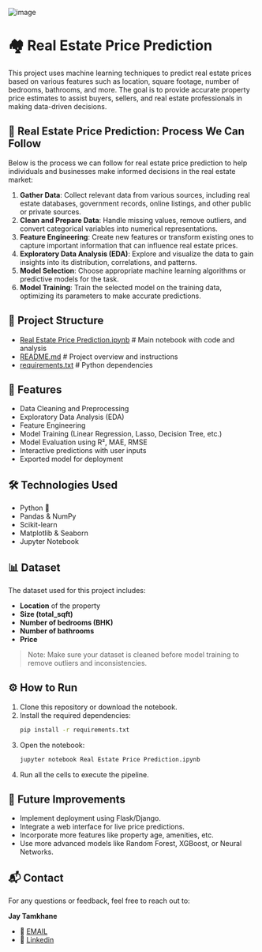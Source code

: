 ![image](https://github.com/user-attachments/assets/55c0af97-06ff-4e3f-a710-d4228d572e41)


# 🏘️ Real Estate Price Prediction

This project uses machine learning techniques to predict real estate prices based on various features such as location, square footage, number of bedrooms, bathrooms, and more. The goal is to provide accurate property price estimates to assist buyers, sellers, and real estate professionals in making data-driven decisions.

## 📌 Real Estate Price Prediction: Process We Can Follow

Below is the process we can follow for real estate price prediction to help individuals and businesses make informed decisions in the real estate market:

1. **Gather Data**: Collect relevant data from various sources, including real estate databases, government records, online listings, and other public or private sources.
2. **Clean and Prepare Data**: Handle missing values, remove outliers, and convert categorical variables into numerical representations.
3. **Feature Engineering**: Create new features or transform existing ones to capture important information that can influence real estate prices.
4. **Exploratory Data Analysis (EDA)**: Explore and visualize the data to gain insights into its distribution, correlations, and patterns.
5. **Model Selection**: Choose appropriate machine learning algorithms or predictive models for the task.
6. **Model Training**: Train the selected model on the training data, optimizing its parameters to make accurate predictions.

## 📂 Project Structure

 - [Real Estate Price Prediction.ipynb](https://github.com/jaytamkhane/Real-Estate-Price-Prediction/blob/main/Real%20Estate%20Price%20Prediction.ipynb)  # Main notebook with code and analysis
 - [README.md](https://github.com/jaytamkhane/Real-Estate-Price-Prediction/blob/main/README.md)                         # Project overview and instructions
 - [requirements.txt](https://github.com/jaytamkhane/Real-Estate-Price-Prediction/blob/main/requirements.txt)                   # Python dependencies

## 🚀 Features

- Data Cleaning and Preprocessing
- Exploratory Data Analysis (EDA)
- Feature Engineering
- Model Training (Linear Regression, Lasso, Decision Tree, etc.)
- Model Evaluation using R², MAE, RMSE
- Interactive predictions with user inputs
- Exported model for deployment

## 🛠️ Technologies Used

- Python 🐍
- Pandas & NumPy
- Scikit-learn
- Matplotlib & Seaborn
- Jupyter Notebook

## 📊 Dataset

The dataset used for this project includes:
- **Location** of the property
- **Size (total_sqft)**
- **Number of bedrooms (BHK)**
- **Number of bathrooms**
- **Price**

> Note: Make sure your dataset is cleaned before model training to remove outliers and inconsistencies.

## ⚙️ How to Run

1. Clone this repository or download the notebook.
2. Install the required dependencies:
   ```bash
   pip install -r requirements.txt
   ```
3. Open the notebook:
   ```bash
   jupyter notebook Real Estate Price Prediction.ipynb
   ```
4. Run all the cells to execute the pipeline.

## 🔮 Future Improvements

- Implement deployment using Flask/Django.
- Integrate a web interface for live price predictions.
- Incorporate more features like property age, amenities, etc.
- Use more advanced models like Random Forest, XGBoost, or Neural Networks.

## 📬 Contact

For any questions or feedback, feel free to reach out to:

**Jay Tamkhane**  
- 📧 [EMAIL](jaytamkhane161@gmail.com)
- 🔗 [Linkedin](www.linkedin.com/in/jay-tamkhane)
